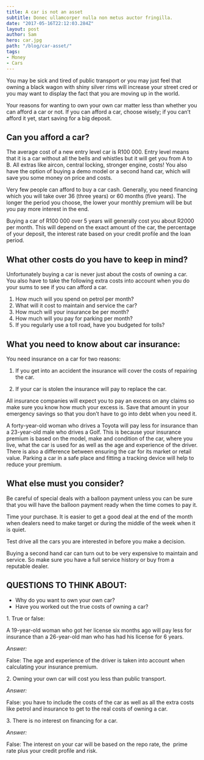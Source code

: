 ```yaml
---
title: A car is not an asset
subtitle: Donec ullamcorper nulla non metus auctor fringilla.
date: "2017-05-16T22:12:03.284Z"
layout: post
author: Sam
hero: car.jpg
path: "/blog/car-asset/"
tags:
- Money
- Cars
---
```


You may be sick and tired of public transport or you may just feel that owning a black wagon with shiny silver rims will increase your street cred or you may want to display the fact that you are moving up in the world.

Your reasons for wanting to own your own car matter less than whether you can afford a car or not. If you can afford a car, choose wisely; if you can’t afford it yet, start saving for a big deposit.

## Can you afford a car?

The average cost of a new entry level car is R100 000\. Entry level means that it is a car without all the bells and whistles but it will get you from A to B. All extras like aircon, central locking, stronger engine, costs! You also have the option of buying a demo model or a second hand car, which will save you some money on price and costs.

Very few people can afford to buy a car cash. Generally, you need financing which you will take over 36 (three years) or 60 months (five years). The longer the period you choose, the lower your monthly premium will be but you pay more interest in the end.

Buying a car of R100 000 over 5 years will generally cost you about R2000 per month. This will depend on the exact amount of the car, the percentage of your deposit, the interest rate based on your credit profile and the loan period.

## What other costs do you have to keep in mind?

Unfortunately buying a car is never just about the costs of owning a car. You also have to take the following extra costs into account when you do your sums to see if you can afford a car.

1. How much will you spend on petrol per month?
2. What will it cost to maintain and service the car?
3. How much will your insurance be per month?
4. How much will you pay for parking per month?
5. If you regularly use a toll road, have you budgeted for tolls?

## What you need to know about car insurance:

You need insurance on a car for two reasons:

1. If you get into an accident the insurance will cover the costs of repairing the car.

1. If your car is stolen the insurance will pay to replace the car.

All insurance companies will expect you to pay an excess on any claims so make sure you know how much your excess is. Save that amount in your emergency savings so that you don’t have to go into debt when you need it.

A forty-year-old woman who drives a Toyota will pay less for insurance than a 23-year-old male who drives a Golf. This is because your insurance premium is based on the model, make and condition of the car, where you live, what the car is used for as well as the age and experience of the driver. There is also a difference between ensuring the car for its market or retail value. Parking a car in a safe place and fitting a tracking device will help to reduce your premium.

## What else must you consider?

Be careful of special deals with a balloon payment unless you can be sure that you will have the balloon payment ready when the time comes to pay it.

Time your purchase. It is easier to get a good deal at the end of the month when dealers need to make target or during the middle of the week when it is quiet.

Test drive all the cars you are interested in before you make a decision.

Buying a second hand car can turn out to be very expensive to maintain and service. So make sure you have a full service history or buy from a reputable dealer.

## QUESTIONS TO THINK ABOUT:

* Why do you want to own your own car?
* Have you worked out the true costs of owning a car?

1\. True or false:

A 19-year-old woman who got her license six months ago will pay less for insurance than a 26-year-old man who has had his license for 6 years.

_Answer:_

False: The age and experience of the driver is taken into account when calculating your insurance premium.

2\. Owning your own car will cost you less than public transport.

_Answer:_

False: you have to include the costs of the car as well as all the extra costs like petrol and insurance to get to the real costs of owning a car.

3\. There is no interest on financing for a car.

_Answer:_

False: The interest on your car will be based on the repo rate, the  prime rate plus your credit profile and risk.